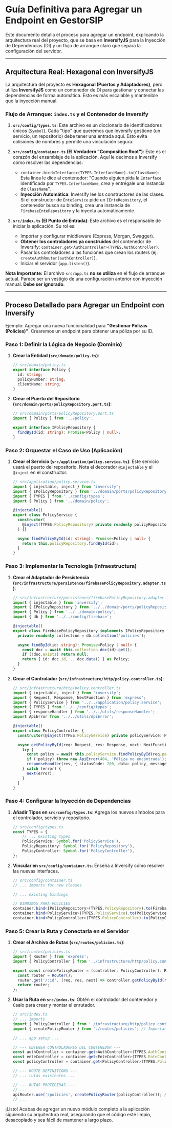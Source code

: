 # Guía Definitiva para Agregar un Endpoint en GestorSIP

Este documento detalla el proceso para agregar un endpoint, explicando la arquitectura real del proyecto, que se basa en **InversifyJS** para la Inyección de Dependencias (DI) y un flujo de arranque claro que separa la configuración del servidor.

---

## Arquitectura Real: Hexagonal con InversifyJS

La arquitectura del proyecto es **Hexagonal (Puertos y Adaptadores)**, pero utiliza **InversifyJS** como un contenedor de DI para gestionar y conectar las dependencias de forma automática. Esto es más escalable y mantenible que la inyección manual.

### Flujo de Arranque: `index.ts` y el Contenedor de Inversify

1.  **`src/config/types.ts`**: Este archivo es un diccionario de identificadores únicos (`Symbol`). Cada "tipo" que queremos que Inversify gestione (un servicio, un repositorio) debe tener una entrada aquí. Esto evita colisiones de nombres y permite una vinculación segura.

2.  **`src/config/container.ts` (El Verdadero "Composition Root")**: Este es el corazón del ensamblaje de la aplicación. Aquí le decimos a Inversify cómo resolver las dependencias:
    *   `container.bind<Interface>(TYPES.InterfaceName).to(ClassName)`: Esta línea le dice al contenedor: "Cuando alguien pida la `Interface` identificada por `TYPES.InterfaceName`, crea y entrégale una instancia de `ClassName`".
    *   **Inyección Automática**: Inversify lee los constructores de las clases. Si el constructor de `EnteService` pide un `IEnteRepository`, el contenedor busca su binding, crea una instancia de `FirebaseEnteRepository` y la inyecta automáticamente.

3.  **`src/index.ts` (El Punto de Entrada)**: Este archivo es el responsable de iniciar la aplicación. Su rol es:
    *   Importar y configurar middleware (Express, Morgan, Swagger).
    *   **Obtener los controladores ya construidos** del contenedor de Inversify: `container.get<AuthController>(TYPES.AuthController)`.
    *   Pasar los controladores a las funciones que crean los routers (ej: `createAuthRouter(authController)`).
    *   Iniciar el servidor (`app.listen()`).

**Nota Importante:** El archivo `src/app.ts` **no se utiliza** en el flujo de arranque actual. Parece ser un vestigio de una configuración anterior con inyección manual. **Debe ser ignorado**.

---

## Proceso Detallado para Agregar un Endpoint con Inversify

Ejemplo: Agregar una nueva funcionalidad para **"Gestionar Pólizas (Policies)"**. Crearemos un endpoint para obtener una póliza por su ID.

### Paso 1: Definir la Lógica de Negocio (Dominio)

1.  **Crear la Entidad (`src/domain/policy.ts`)**:

    ```typescript
    // src/domain/policy.ts
    export interface Policy {
      id: string;
      policyNumber: string;
      clientName: string;
    }
    ```

2.  **Crear el Puerto del Repositorio (`src/domain/ports/policyRepository.port.ts`)**:

    ```typescript
    // src/domain/ports/policyRepository.port.ts
    import { Policy } from '../policy';

    export interface IPolicyRepository {
      findById(id: string): Promise<Policy | null>;
    }
    ```

### Paso 2: Orquestar el Caso de Uso (Aplicación)

1.  **Crear el Servicio (`src/application/policy.service.ts`)**: Este servicio usará el puerto del repositorio. Nota el decorador `@injectable` y el `@inject` en el constructor.

    ```typescript
    // src/application/policy.service.ts
    import { injectable, inject } from 'inversify';
    import { IPolicyRepository } from '../domain/ports/policyRepository.port';
    import { TYPES } from '../config/types';
    import { Policy } from '../domain/policy';

    @injectable()
    export class PolicyService {
      constructor(
        @inject(TYPES.PolicyRepository) private readonly policyRepository: IPolicyRepository
      ) {}

      async findPolicyById(id: string): Promise<Policy | null> {
        return this.policyRepository.findById(id);
      }
    }
    ```

### Paso 3: Implementar la Tecnología (Infraestructura)

1.  **Crear el Adaptador de Persistencia (`src/infrastructure/persistence/firebasePolicyRepository.adapter.ts`)**:

    ```typescript
    // src/infrastructure/persistence/firebasePolicyRepository.adapter.ts
    import { injectable } from 'inversify';
    import { IPolicyRepository } from '../../domain/ports/policyRepository.port';
    import { Policy } from '../../domain/policy';
    import { db } from '../../config/firebase';

    @injectable()
    export class FirebasePolicyRepository implements IPolicyRepository {
      private readonly collection = db.collection('policies');

      async findById(id: string): Promise<Policy | null> {
        const doc = await this.collection.doc(id).get();
        if (!doc.exists) return null;
        return { id: doc.id, ...doc.data() } as Policy;
      }
    }
    ```

2.  **Crear el Controlador (`src/infrastructure/http/policy.controller.ts`)**:

    ```typescript
    // src/infrastructure/http/policy.controller.ts
    import { injectable, inject } from 'inversify';
    import { Request, Response, NextFunction } from 'express';
    import { PolicyService } from '../../application/policy.service';
    import { TYPES } from '../../config/types';
    import { responseHandler } from '../../utils/responseHandler';
    import ApiError from '../../utils/ApiError';

    @injectable()
    export class PolicyController {
      constructor(@inject(TYPES.PolicyService) private policyService: PolicyService) {}

      async getPolicyById(req: Request, res: Response, next: NextFunction) {
        try {
          const policy = await this.policyService.findPolicyById(req.params.id);
          if (!policy) throw new ApiError(404, 'Póliza no encontrada');
          responseHandler(res, { statusCode: 200, data: policy, message: 'Póliza obtenida' });
        } catch (error) {
          next(error);
        }
      }
    }
    ```

### Paso 4: Configurar la Inyección de Dependencias

1.  **Añadir Tipos en `src/config/types.ts`**: Agrega los nuevos símbolos para el controlador, servicio y repositorio.

    ```typescript
    // src/config/types.ts
    const TYPES = {
        // ... existing types
        PolicyService: Symbol.for('PolicyService'),
        PolicyRepository: Symbol.for('PolicyRepository'),
        PolicyController: Symbol.for('PolicyController'),
    };
    ```

2.  **Vincular en `src/config/container.ts`**: Enseña a Inversify cómo resolver las nuevas interfaces.

    ```typescript
    // src/config/container.ts
    // ... imports for new classes

    // ... existing bindings

    // BINDINGS PARA POLICIES
    container.bind<IPolicyRepository>(TYPES.PolicyRepository).to(FirebasePolicyRepository);
    container.bind<PolicyService>(TYPES.PolicyService).to(PolicyService);
    container.bind<PolicyController>(TYPES.PolicyController).to(PolicyController);
    ```

### Paso 5: Crear la Ruta y Conectarla en el Servidor

1.  **Crear el Archivo de Rutas (`src/routes/policies.ts`)**:

    ```typescript
    // src/routes/policies.ts
    import { Router } from 'express';
    import { PolicyController } from '../infrastructure/http/policy.controller';

    export const createPolicyRouter = (controller: PolicyController): Router => {
      const router = Router();
      router.get('/:id', (req, res, next) => controller.getPolicyById(req, res, next));
      return router;
    };
    ```

2.  **Usar la Ruta en `src/index.ts`**: Obtén el controlador del contenedor y úsalo para crear y montar el enrutador.

    ```typescript
    // src/index.ts
    // ... imports
    import { PolicyController } from './infrastructure/http/policy.controller'; // Importar nuevo controlador
    import { createPolicyRouter } from './routes/policies'; // Importar nuevo router

    // ... app setup ...

    // --- OBTENER CONTROLADORES DEL CONTENEDOR ---
    const authController = container.get<AuthController>(TYPES.AuthController);
    const enteController = container.get<EnteController>(TYPES.EnteController);
    const policyController = container.get<PolicyController>(TYPES.PolicyController); // <- Obtener nuevo controlador

    // --- ROUTE DEFINITIONS ---
    // ... rutas existentes ...

    // --- RUTAS PROTEGIDAS ---
    // ...
    apiRouter.use('/policies', createPolicyRouter(policyController)); // <- Usar el nuevo enrutador
    // ...
    ```

¡Listo! Acabas de agregar un nuevo módulo completo a la aplicación siguiendo su arquitectura real, asegurando que el código esté limpio, desacoplado y sea fácil de mantener a largo plazo.
